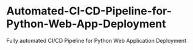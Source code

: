 # Automated-CI-CD-Pipeline-for-Python-Web-App-Deployment
Fully automated CI/CD Pipeline for Python Web Application Deployment
